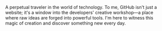 A perpetual traveler in the world of technology. To me, GitHub isn't just a website; it's a window into the developers' creative workshop—a place where raw ideas are forged into powerful tools. I'm here to witness this magic of creation and discover something new every day.
